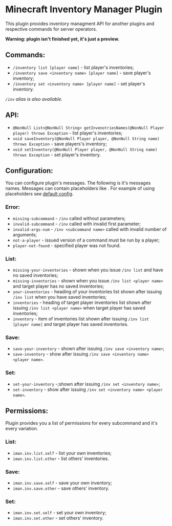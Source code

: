 # Minecraft Inventory Manager Plugin

This plugin provides inventory managment API for
another plugins and respective commands for server operators.

**Warning: plugin isn't finished yet, it's just a preview.**

## Commands:
- `/inventory list [player name]` - list player's inventories;
- `/inventory save <inventory name> [player name]` - save player's inventory;
- `/inventory set <inventory name> [player name]` - set player's inventory.

*`/inv` alias is also available.*

## API:
- `@NonNull List<@NonNull String> getInvenotriesNames(@NonNull Player player) throws Exception` - list player's inventories;
- `void saveInventory(@NonNull Player player, @NonNull String name) throws Exception` - save players's inventory;
- `void setInventory(@NonNull Player player, @NonNull String name) throws Exception` - set player's inventory.

## Configuration:

You can configure plugin's messages.
The following is it's messages names.
Messages can contain placeholders like <player>.
For example of using placeholders see [default config](src/main/resources/config.yml).

### Error:
- `missing-subcommand` - `/inv` called without parameters;
- `invalid-subcommand` - `/inv` called with invalid first parameter;
- `invalid-args-num` - `/inv <subcommand name>` called with invalid number of arguments;
- `not-a-player` - issued version of a command must be run by a player;
- `player-not-found` - specified player was not found.

### List:
- `missing-your-inventories` - shown when you issue `/inv list` and have no saved inventories;
- `missing-inventories` - shown when you issue `/inv list <player name>` and target player has no saved inventories;
- `your-inventories` - heading of your inventories list shown after issuing `/inv list` when you have saved inventories;
- `inventories` - heading of target player inventories list shown after issuing `/inv list <player name>` when target player has saved inventories;
- `inventory` - item of inventories list shown after issuing `/inv list [player name]` and target player has saved inventories.

### Save:
- `save-your-inventory` - shown after issuing `/inv save <inventory name>`;
- `save-inventory` - show after issuing `/inv save <inventory name> <player name>`.

### Set:
- `set-your-inventory` -;shown after issuing `/inv set <inventory name>`;
- `set-inventory` - show after issuing `/inv set <inventory name> <player name>`.

## Permissions:

Plugin provides you a list of permissions for every subcommand and it's every variation.

### List:
- `iman.inv.list.self` - list your own inventories;
- `iman.inv.list.other` - list others' inventories.

### Save:
- `iman.inv.save.self` - save your own inventory;
- `iman.inv.save.other` - save others' inventory.

### Set:
- `iman.inv.set.self` - set your own inventory;
- `iman.inv.set.other` - set others' inventory.
